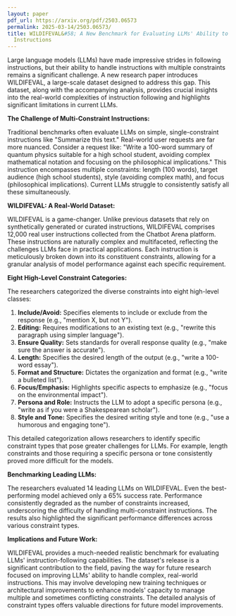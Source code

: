 ```yaml
---
layout: paper
pdf_url: https://arxiv.org/pdf/2503.06573
permalink: 2025-03-14/2503.06573/
title: WILDIFEVAL&#58; A New Benchmark for Evaluating LLMs' Ability to Follow Real-World
  Instructions
---
```




Large language models (LLMs) have made impressive strides in following instructions, but their ability to handle instructions with multiple constraints remains a significant challenge.  A new research paper introduces WILDIFEVAL, a large-scale dataset designed to address this gap.  This dataset, along with the accompanying analysis, provides crucial insights into the real-world complexities of instruction following and highlights significant limitations in current LLMs.

**The Challenge of Multi-Constraint Instructions:**

Traditional benchmarks often evaluate LLMs on simple, single-constraint instructions like "Summarize this text."  Real-world user requests are far more nuanced.  Consider a request like: "Write a 100-word summary of quantum physics suitable for a high school student, avoiding complex mathematical notation and focusing on the philosophical implications." This instruction encompasses multiple constraints: length (100 words), target audience (high school students), style (avoiding complex math), and focus (philosophical implications).  Current LLMs struggle to consistently satisfy all these simultaneously.

**WILDIFEVAL: A Real-World Dataset:**

WILDIFEVAL is a game-changer.  Unlike previous datasets that rely on synthetically generated or curated instructions, WILDIFEVAL comprises 12,000 real user instructions collected from the Chatbot Arena platform.  These instructions are naturally complex and multifaceted, reflecting the challenges LLMs face in practical applications.  Each instruction is meticulously broken down into its constituent constraints, allowing for a granular analysis of model performance against each specific requirement.

**Eight High-Level Constraint Categories:**

The researchers categorized the diverse constraints into eight high-level classes:

1.  **Include/Avoid:** Specifies elements to include or exclude from the response (e.g., "mention X, but not Y").
2.  **Editing:** Requires modifications to an existing text (e.g., "rewrite this paragraph using simpler language").
3.  **Ensure Quality:** Sets standards for overall response quality (e.g., "make sure the answer is accurate").
4.  **Length:** Specifies the desired length of the output (e.g., "write a 100-word essay").
5.  **Format and Structure:** Dictates the organization and format (e.g., "write a bulleted list").
6.  **Focus/Emphasis:** Highlights specific aspects to emphasize (e.g., "focus on the environmental impact").
7.  **Persona and Role:**  Instructs the LLM to adopt a specific persona (e.g., "write as if you were a Shakespearean scholar").
8.  **Style and Tone:** Specifies the desired writing style and tone (e.g., "use a humorous and engaging tone").

This detailed categorization allows researchers to identify specific constraint types that pose greater challenges for LLMs.  For example,  length constraints and those requiring a specific persona or tone consistently proved more difficult for the models.

**Benchmarking Leading LLMs:**

The researchers evaluated 14 leading LLMs on WILDIFEVAL.  Even the best-performing model achieved only a 65% success rate.  Performance consistently degraded as the number of constraints increased, underscoring the difficulty of handling multi-constraint instructions.  The results also highlighted the significant performance differences across various constraint types.

**Implications and Future Work:**

WILDIFEVAL provides a much-needed realistic benchmark for evaluating LLMs' instruction-following capabilities.  The dataset's release is a significant contribution to the field, paving the way for future research focused on improving LLMs' ability to handle complex, real-world instructions. This may involve developing new training techniques or architectural improvements to enhance models' capacity to manage multiple and sometimes conflicting constraints.  The detailed analysis of constraint types offers valuable directions for future model improvements.